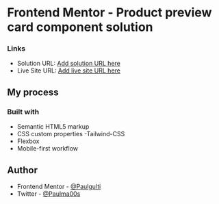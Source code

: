 # Frontend Mentor - Product preview card component solution

### Links

- Solution URL: [Add solution URL here](https://your-solution-url.com)
- Live Site URL: [Add live site URL here](https://your-live-site-url.com)

## My process

### Built with

- Semantic HTML5 markup
- CSS custom properties
-Tailwind-CSS
- Flexbox
- Mobile-first workflow

## Author

- Frontend Mentor - [@Paulgulti](https://www.frontendmentor.io/profile/Paulgulti)
- Twitter - [@Paulma00s](https://www.twitter.com/paulma00s)